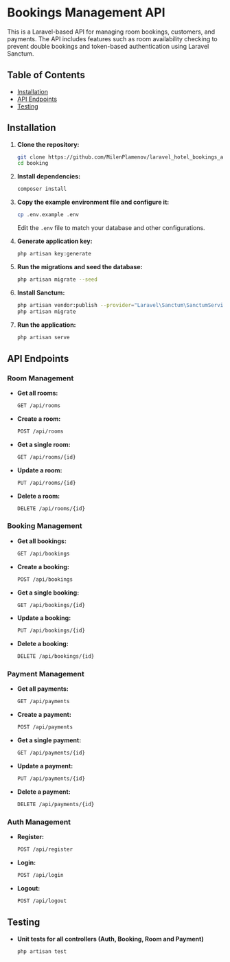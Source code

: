 # Bookings Management API

This is a Laravel-based API for managing room bookings, customers, and payments. The API includes features such as room availability checking to prevent double bookings and token-based authentication using Laravel Sanctum.

## Table of Contents
- [Installation](#installation)
- [API Endpoints](#api-endpoints)
- [Testing](#testing)


## Installation

1. **Clone the repository:**
    ```sh
    git clone https://github.com/MilenPlamenov/laravel_hotel_bookings_api.git
    cd booking
    ```

2. **Install dependencies:**
    ```sh
    composer install
    ```

3. **Copy the example environment file and configure it:**
    ```sh
    cp .env.example .env
    ```
    Edit the `.env` file to match your database and other configurations.

4. **Generate application key:**
    ```sh
    php artisan key:generate
    ```

5. **Run the migrations and seed the database:**
    ```sh
    php artisan migrate --seed
    ```

6. **Install Sanctum:**
    ```sh
    php artisan vendor:publish --provider="Laravel\Sanctum\SanctumServiceProvider"
    php artisan migrate
    ```

7. **Run the application:**
    ```sh
    php artisan serve
    ```

## API Endpoints

### Room Management
- **Get all rooms:**
    ```sh
    GET /api/rooms
    ```
- **Create a room:**
    ```sh
    POST /api/rooms
    ```
- **Get a single room:**
    ```sh
    GET /api/rooms/{id}
    ```
- **Update a room:**
    ```sh
    PUT /api/rooms/{id}
    ```
- **Delete a room:**
    ```sh
    DELETE /api/rooms/{id}
    ```

### Booking Management
- **Get all bookings:**
    ```sh
    GET /api/bookings
    ```
- **Create a booking:**
    ```sh
    POST /api/bookings
    ```
- **Get a single booking:**
    ```sh
    GET /api/bookings/{id}
    ```
- **Update a booking:**
    ```sh
    PUT /api/bookings/{id}
    ```
- **Delete a booking:**
    ```sh
    DELETE /api/bookings/{id}
    ```

### Payment Management
- **Get all payments:**
    ```sh
    GET /api/payments
    ```
- **Create a payment:**
    ```sh
    POST /api/payments
    ```
- **Get a single payment:**
    ```sh
    GET /api/payments/{id}
    ```
- **Update a payment:**
    ```sh
    PUT /api/payments/{id}
    ```
- **Delete a payment:**
    ```sh
    DELETE /api/payments/{id}
    ```

### Auth Management
- **Register:**
    ```sh
    POST /api/register
    ```
- **Login:**
    ```sh
    POST /api/login
    ```
- **Logout:**
    ```sh
    POST /api/logout
    ```

## Testing
- **Unit tests for all controllers (Auth, Booking, Room and Payment)**
    ```sh
    php artisan test
    ```